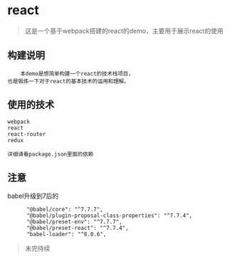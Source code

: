 # react

> 这是一个基于webpack搭建的react的demo，主要用于展示react的使用

## 构建说明
```text
    本demo是想简单构建一个react的技术栈项目，
也是锻炼一下对于react的基本技术的运用和理解。
```

## 使用的技术
```text
webpack
react
react-router
redux

详细请看package.json里面的依赖

```

## 注意
babel升级到7后的
```text
      "@babel/core": "^7.7.7",
      "@babel/plugin-proposal-class-properties": "^7.7.4",
      "@babel/preset-env": "^7.7.7",
      "@babel/preset-react": "^7.7.4",
      "babel-loader": "^8.0.6",
```

> 未完待续
